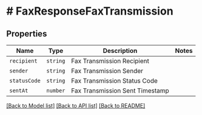 # # FaxResponseFaxTransmission



## Properties

Name | Type | Description | Notes
------------ | ------------- | ------------- | -------------
| `recipient` | ```string``` |  Fax Transmission Recipient  |  |
| `sender` | ```string``` |  Fax Transmission Sender  |  |
| `statusCode` | ```string``` |  Fax Transmission Status Code  |  |
| `sentAt` | ```number``` |  Fax Transmission Sent Timestamp  |  |

[[Back to Model list]](../../README.md#models) [[Back to API list]](../../README.md#endpoints) [[Back to README]](../../README.md)
